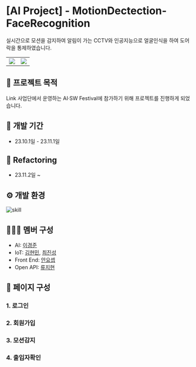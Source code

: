 # [AI Project] - MotionDectection-FaceRecognition
실시간으로 모션을 감지하여 알림이 가는 CCTV와 인공지능으로 얼굴인식을 하여 도어락을 통제하였습니다. 
<center>
<table>
<tr>
<td>
<img src="https://github.com/KYEONGJUN-LEE/MotionDectection-FaceRecognition/assets/113089467/4fb450d7-a1bf-4266-9a00-856ce0411e98" >
</td>
<td>
<img src="https://github.com/KYEONGJUN-LEE/MotionDectection-FaceRecognition/assets/113089467/9f001baa-d4e6-44bb-bc4f-03e490a5d50f">
</td>
</tr>
</table>
</center>



##  :pushpin: 프로젝트 목적
Link 사업단에서 운영하는 AI·SW Festival에 참가하기 위해 프로젝트를 진행하게 되었습니다.

## :date: 개발 기간
* 23.10.1일 - 23.11.1일

## 🧰 Refactoring
* 23.11.2일 ~

## :gear: 개발 환경
![skill](https://github.com/KYEONGJUN-LEE/MotionDectection-FaceRecognition/assets/113089467/8873174f-0dc9-4baf-8b69-13b123473547)

## 👨‍👨‍👦 멤버 구성

- AI: [이경준](https://github.com/KYEONGJUN-LEE) 
- IoT: [김현민](https://github.com/khm0930), [최진성](https://github.com/jinbobs)
- Front End: [안요셉](https://github.com/YosepAhn)
- Open API: [류지현](https://github.com/Ryu-ji-hyeon)
## :page_with_curl: 페이지 구성

### 1. 로그인

### 2. 회원가입

### 3. 모션감지

### 4. 출입자확인 
